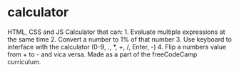 # calculator

HTML, CSS and JS Calculator that can:
	1.	Evaluate multiple expressions at the same time
	2.	Convert a number to 1% of that number
	3.	Use keyboard to interface with the calculator (0-9, ., *, +, /, Enter, -)
	4.	Flip a numbers value from + to - and vica versa.
Made as a part of the freeCodeCamp curriculum.
